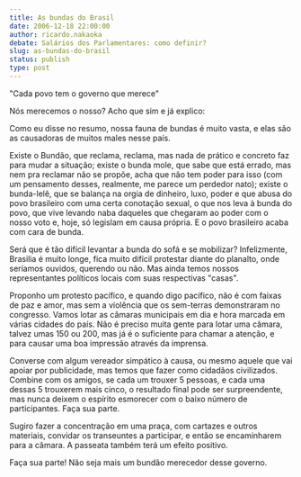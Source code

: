 ```yaml
---
title: As bundas do Brasil
date: 2006-12-18 22:00:00
author: ricardo.nakaoka
debate: Salários dos Parlamentares: como definir?
slug: as-bundas-do-brasil
status: publish 
type: post
---
```


"Cada povo tem o governo que merece"  

Nós merecemos o nosso? Acho que sim e já explico:  

Como eu disse no resumo, nossa fauna de bundas é muito vasta, e elas são as causadoras de muitos males nesse país.  

Existe o Bundão, que reclama, reclama, mas nada de prático e concreto faz para mudar a situação; existe o bunda mole, que sabe que está errado, mas nem pra reclamar não se propõe, acha que não tem poder para isso (com um pensamento desses, realmente, me parece um perdedor nato); existe o bunda-lelê, que se balança na orgia de dinheiro, luxo, poder e que abusa do povo brasileiro com uma certa conotação sexual, o que nos leva à bunda do povo, que vive levando naba daqueles que chegaram ao poder com o nosso voto e, hoje, só legislam em causa própria. E o povo brasileiro acaba com cara de bunda.  

Será que é tão difícil levantar a bunda do sofá e se mobilizar? Infelizmente, Brasilia é muito longe, fica muito difícil protestar diante do planalto, onde seríamos ouvidos, querendo ou não. Mas ainda temos nossos representantes políticos locais com suas respectivas "casas".  

Proponho um protesto pacífico, e quando digo pacífico, não é com faixas de paz e amor, mas sem a violência que os sem-terras demonstraram no congresso. Vamos lotar as câmaras municipais em dia e hora marcada em várias cidades do país. Não é preciso muita gente para lotar uma câmara, talvez umas 150 ou 200, mas já é o suficiente para chamar a atenção, e para causar uma boa impressão através da imprensa.  

Converse com algum vereador simpático à causa, ou mesmo aquele que vai apoiar por publicidade, mas temos que fazer como cidadãos civilizados. Combine com os amigos, se cada um trouxer 5 pessoas, e cada uma dessas 5 trouxerem mais cinco, o resultado final pode ser surpreendente, mas nunca deixem o espírito esmorecer com o baixo número de participantes. Faça sua parte.  

Sugiro fazer a concentração em uma praça, com cartazes e outros materiais, convidar os transeuntes a participar, e então se encaminharem para a câmara. A passeata também terá um efeito positivo.  

Faça sua parte! Não seja mais um bundão merecedor desse governo.
